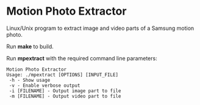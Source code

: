 # Motion Photo Extractor

Linux/Unix program to extract image and video parts of a Samsung motion photo.

Run **make** to build.

Run **mpextract** with the required command line parameters:

```
Motion Photo Extractor
Usage: ./mpextract [OPTIONS] [INPUT_FILE]
 -h - Show usage
 -v - Enable verbose output
 -i [FILENAME] - Output image part to file
 -m [FILENAME] - Output video part to file
```


